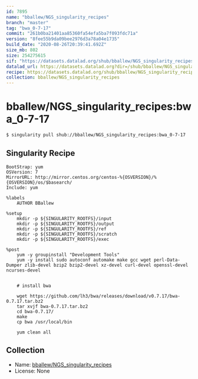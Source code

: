 ```yaml
---
id: 7895
name: "bballew/NGS_singularity_recipes"
branch: "master"
tag: "bwa_0-7-17"
commit: "261b0ba21401aa85360fa54efa5ba7f093fdc71a"
version: "8fee55b9da09bee2976d3a78a04e1735"
build_date: "2020-08-26T20:39:41.692Z"
size_mb: 802
size: 254275615
sif: "https://datasets.datalad.org/shub/bballew/NGS_singularity_recipes/bwa_0-7-17/2020-08-26-261b0ba2-8fee55b9/8fee55b9da09bee2976d3a78a04e1735.simg"
datalad_url: https://datasets.datalad.org?dir=/shub/bballew/NGS_singularity_recipes/bwa_0-7-17/2020-08-26-261b0ba2-8fee55b9/
recipe: https://datasets.datalad.org/shub/bballew/NGS_singularity_recipes/bwa_0-7-17/2020-08-26-261b0ba2-8fee55b9/Singularity
collection: bballew/NGS_singularity_recipes
---
```


# bballew/NGS_singularity_recipes:bwa_0-7-17

```bash
$ singularity pull shub://bballew/NGS_singularity_recipes:bwa_0-7-17
```

## Singularity Recipe

```singularity
BootStrap: yum
OSVersion: 7
MirrorURL: http://mirror.centos.org/centos-%{OSVERSION}/%{OSVERSION}/os/$basearch/
Include: yum

%labels
    AUTHOR BBallew

%setup
    mkdir -p ${SINGULARITY_ROOTFS}/input
    mkdir -p ${SINGULARITY_ROOTFS}/output
    mkdir -p ${SINGULARITY_ROOTFS}/ref
    mkdir -p ${SINGULARITY_ROOTFS}/scratch
    mkdir -p ${SINGULARITY_ROOTFS}/exec
    
%post
    yum -y groupinstall "Development Tools"
    yum -y install sudo autoconf automake make gcc wget perl-Data-Dumper zlib-devel bzip2 bzip2-devel xz-devel curl-devel openssl-devel ncurses-devel


    # install bwa

    wget https://github.com/lh3/bwa/releases/download/v0.7.17/bwa-0.7.17.tar.bz2
    tar xvjf bwa-0.7.17.tar.bz2
    cd bwa-0.7.17/
    make
    cp bwa /usr/local/bin

    yum clean all
```

## Collection

 - Name: [bballew/NGS_singularity_recipes](https://github.com/bballew/NGS_singularity_recipes)
 - License: None

